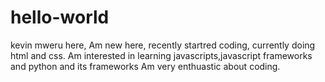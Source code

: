 # hello-world
kevin mweru here,
Am new here, recently startred coding, currently doing html and css. Am interested in learning javascripts,javascript frameworks and python and its frameworks
Am very enthuastic about coding.

